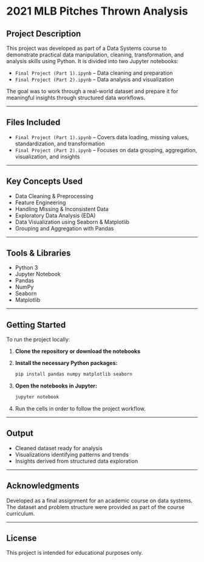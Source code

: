 # 2021 MLB Pitches Thrown Analysis

## Project Description

This project was developed as part of a Data Systems course to demonstrate practical data manipulation, cleaning, transformation, and analysis skills using Python. It is divided into two Jupyter notebooks:

- `Final Project (Part 1).ipynb` – Data cleaning and preparation  
- `Final Project (Part 2).ipynb` – Data analysis and visualization  

The goal was to work through a real-world dataset and prepare it for meaningful insights through structured data workflows.

---

## Files Included

- `Final Project (Part 1).ipynb` – Covers data loading, missing values, standardization, and transformation  
- `Final Project (Part 2).ipynb` – Focuses on data grouping, aggregation, visualization, and insights  

---

## Key Concepts Used

- Data Cleaning & Preprocessing  
- Feature Engineering  
- Handling Missing & Inconsistent Data  
- Exploratory Data Analysis (EDA)  
- Data Visualization using Seaborn & Matplotlib  
- Grouping and Aggregation with Pandas  

---

## Tools & Libraries

- Python 3  
- Jupyter Notebook  
- Pandas  
- NumPy  
- Seaborn  
- Matplotlib  

---

## Getting Started

To run the project locally:

1. **Clone the repository or download the notebooks**

2. **Install the necessary Python packages:**

    ```bash
    pip install pandas numpy matplotlib seaborn
    ```

3. **Open the notebooks in Jupyter:**

    ```bash
    jupyter notebook
    ```

4. Run the cells in order to follow the project workflow.

---

## Output

- Cleaned dataset ready for analysis  
- Visualizations identifying patterns and trends  
- Insights derived from structured data exploration  

---

## Acknowledgments

Developed as a final assignment for an academic course on data systems. The dataset and problem structure were provided as part of the course curriculum.

---

## License

This project is intended for educational purposes only.
